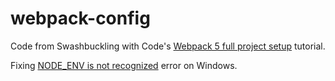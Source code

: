# webpack-config

Code from Swashbuckling with Code's [Webpack 5 full project setup](https://www.youtube.com/watch?v=TOb1c39m64A&list=PLmZPx_9ZF_sB4orswXdpThGMX9ii2uP7Z&index=6 ) tutorial.

Fixing [NODE_ENV is not recognized](https://www.youtube.com/watch?v=t9okUDkRUDc&list=PLmZPx_9ZF_sB4orswXdpThGMX9ii2uP7Z&index=8) error on Windows.
